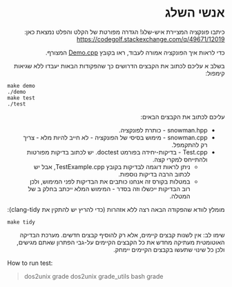 <div dir="rtl" lang="he">

# אנשי השלג

כיתבו פונקציה המציירת איש-שלג!
הגדרה מפורטת של הקלט והפלט נמצאת כאן:
https://codegolf.stackexchange.com/q/49671/12019

כדי לראות איך הפונקציה אמורה לעבוד, ראו בקובץ
[Demo.cpp](Demo.cpp)
המצורף.

בשלב א עליכם לכתוב את הקבצים הדרושים כך שהפקודות הבאות יעבדו ללא שגיאות קימפול:

<div dir='ltr'>

    make demo
    ./demo
	make test
    ./test

</div>

עליכם לכתוב את  הקבצים הבאים:

* snowman.hpp - כותרת לפונקציה.
* snowman.cpp - מימוש בסיסי של הפונקציה - לא חייב להיות מלא - צריך רק להתקמפל.
* Test.cpp - בדיקות-יחידה בפורמט doctest. יש לכתוב בדיקות מפורטות ולהתייחס למקרי קצה.
   * ניתן לראות דוגמה לבדיקות בקובץ TestExample.cpp, אבל יש לכתוב הרבה בדיקות נוספות.
   * במטלות בקורס זה אנחנו כותבים את הבדיקות לפני המימוש, ולכן רוב הבדיקות ייכשלו וזה בסדר - המימוש המלא ייכתב בחלק ב של המטלה.

מומלץ לוודא שהפקודה הבאה רצה ללא אזהרות (כדי להריץ יש להתקין את  clang-tidy):

<div dir='ltr'>

    make tidy

</div>

שימו לב:
אין לשנות קבצים קיימים, אלא רק להוסיף קבצים חדשים.
מערכת הבדיקה האוטומטית מעתיקה מחדש את כל הקבצים הקיימים על-גבי הפתרון שאתם מגישים,
ולכן כל שינוי שתעשו בקבצים הקיימים יימחק.

</div>


How to run test:

> dos2unix grade
> dos2unix grade_utils
> bash grade